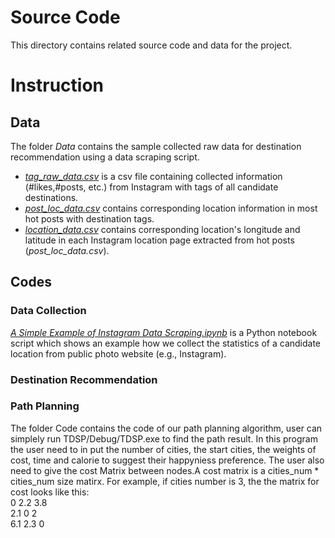 # Source Code 
This directory contains related source code and data for the project.

# Instruction
## Data
The folder _Data_ contains the sample collected raw data for destination recommendation using a data scraping script.
- [_tag_raw_data.csv_](./Data/tag_raw_data.csv) is a csv file containing collected information (#likes,#posts, etc.) from Instagram with tags of all candidate destinations.
- [_post_loc_data.csv_](./Data/post_loc_data.csv) contains corresponding location information in most hot posts with destination tags.
- [_location_data.csv_](./Data/location_data.csv) contains corresponding location's longitude and latitude in each Instagram location page extracted from hot posts (_post_loc_data.csv_).

## Codes
### Data Collection
[_A Simple Example of Instagram Data Scraping.ipynb_](./A%20Simple%20Example%20of%20Instagram%20Data%20Scraping.ipynb) is a Python notebook script which shows an example how we collect the statistics of a candidate location from public photo website (e.g., Instagram).

### Destination Recommendation

### Path Planning
The folder Code contains the code of our path planning algorithm, user can simplely run TDSP/Debug/TDSP.exe to find the path result.
In this program the user need to in put the number of cities, the start cities, the weights of cost, time and calorie to suggest their happyniess preference. 
The user also need to give the cost Matrix between nodes.A cost matrix is a cities_num * cities_num size matirx.
For example, if cities number is 3, the the matrix for cost looks like this:<br/>
0 2.2 3.8<br/>
2.1 0 2<br/>
6.1 2.3 0<br/>

